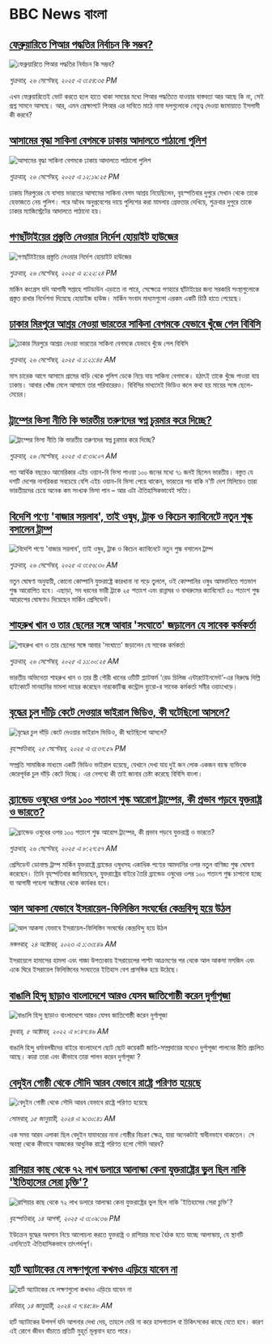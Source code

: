 # BBC News বাংলা## [ফেব্রুয়ারিতে পিআর পদ্ধতির নির্বাচন কি সম্ভব?](https://www.bbc.com/bengali/articles/cly0n0pvge9o?at_medium=RSS&at_campaign=rss?at_campaign=githubrss)![ফেব্রুয়ারিতে পিআর পদ্ধতির নির্বাচন কি সম্ভব?](https://ichef.bbci.co.uk/ace/ws/240/cpsprodpb/8534/live/24e1f450-9ac8-11f0-b741-177e3e2c2fc7.jpg)_শুক্রবার, ২৬ সেপ্টেম্বর, ২০২৫ এ ৩:৫৪:৩৫ PM_এখন ফেব্রুয়ারিতেই ভোট করতে হলে হাতে থাকা সময়ের মধ্যে পিআর পদ্ধতিতে যাওয়ার বাস্তবতা আর আছে কি না, সেই প্রশ্ন সামনে আসছে। আর, এমন প্রেক্ষাপটে পিআর এর দাবিতে মাঠে নামা দলগুলোকে নেতৃত্ব দেওয়া জামায়াতে ইসলামী কী করবে?## [আসামের বৃদ্ধা সাকিনা বেগমকে ঢাকায় আদালতে পাঠালো পুলিশ](https://www.bbc.com/bengali/articles/cvgvjv0j0gjo?at_medium=RSS&at_campaign=rss?at_campaign=githubrss)![আসামের বৃদ্ধা সাকিনা বেগমকে ঢাকায় আদালতে পাঠালো পুলিশ](https://ichef.bbci.co.uk/ace/ws/240/cpsprodpb/fbc9/live/2b5e9c10-9ac9-11f0-928c-71dbb8619e94.jpg)_শুক্রবার, ২৬ সেপ্টেম্বর, ২০২৫ এ ১২:১৯:২৫ PM_ঢাকায় মিরপুরের যে বাসায় ভারতের আসামের সাকিনা বেগম আশ্রয় নিয়েছিলেন, বৃহস্পতিবার দুপুরে সেখান থেকে তাকে হেফাজতে নেয় পুলিশ। পরে অবৈধ অনুপ্রবেশের দায়ে পুলিশের করা মামলায় গ্রেফতার দেখিয়ে, শুক্রবার দুপুরে তাকে ঢাকার ম্যাজিস্ট্রেটের আদালতে পাঠানো হয়।## [গণছাঁটাইয়ের প্রস্তুতি নেওয়ার নির্দেশ হোয়াইট হাউজের](https://www.bbc.com/bengali/articles/c4gj0j104zro?at_medium=RSS&at_campaign=rss?at_campaign=githubrss)![গণছাঁটাইয়ের প্রস্তুতি নেওয়ার নির্দেশ হোয়াইট হাউজের](https://ichef.bbci.co.uk/ace/ws/240/cpsprodpb/7150/live/60d884d0-9ac6-11f0-92db-77261a15b9d2.jpg)_শুক্রবার, ২৬ সেপ্টেম্বর, ২০২৫ এ ২:২২:২৪ PM_মার্কিন কংগ্রেস যদি আগামী সপ্তাহে শাটডাউন এড়াতে না পারে, সেক্ষেত্রে গণহারে ছাঁটাইয়ের জন্য সরকারি সংস্থাগুলোকে প্রস্তুত রাখার নির্দেশনা দিয়েছে হোয়াইজ হাউজ। মার্কিন সংবাদ মাধ্যমগুলো এরকম একটি চিঠি হাতে পেয়েছে।## [ঢাকার মিরপুরে আশ্রয় নেওয়া ভারতের সাকিনা বেগমকে যেভাবে খুঁজে পেল বিবিসি ](https://www.bbc.com/bengali/articles/cddmg72zjgjo?at_medium=RSS&at_campaign=rss?at_campaign=githubrss)![ঢাকার মিরপুরে আশ্রয় নেওয়া ভারতের সাকিনা বেগমকে যেভাবে খুঁজে পেল বিবিসি ](https://ichef.bbci.co.uk/ace/ws/240/cpsprodpb/4755/live/6c2f43f0-9a30-11f0-928c-71dbb8619e94.jpg)_শুক্রবার, ২৬ সেপ্টেম্বর, ২০২৫ এ ১:২১:৪৫ AM_মাস চারেক আগে আসামে গ্রামের বাড়ি থেকে পুলিশ ডেকে নিয়ে যায় সাকিনা বেগমকে। হঠাৎই তাকে খুঁজে পাওয়া যায় ঢাকায়। আবার খোঁজ মেলে আসামে তার পরিবারেরও। বিবিসির মাধ্যমেই ভিডিও কলে কথা হয় মায়ের সঙ্গে ছেলে-মেয়ের।## [ট্রাম্পের ভিসা নীতি কি ভারতীয় তরুণদের স্বপ্ন চুরমার করে দিচ্ছে?](https://www.bbc.com/bengali/articles/cm2z14m91kjo?at_medium=RSS&at_campaign=rss?at_campaign=githubrss)![ট্রাম্পের ভিসা নীতি কি ভারতীয় তরুণদের স্বপ্ন চুরমার করে দিচ্ছে?](https://ichef.bbci.co.uk/ace/ws/240/cpsprodpb/521f/live/1a2681a0-992b-11f0-928c-71dbb8619e94.jpg)_শুক্রবার, ২৬ সেপ্টেম্বর, ২০২৫ এ ৫:৩৯:০৭ AM_গত আর্থিক বছরেও আমেরিকার এইচ ওয়ান-বি ভিসা পাওয়া ১০০ জনের মধ্যে ৭১ জনই ছিলেন ভারতীয়। বস্তুত যে দশটি দেশের নাগরিকরা সবচেয়ে বেশি এইচ ওয়ান-বি ভিসা পেয়ে থাকেন, ভারতের পর বাকি ন'টি দেশ মিলিয়েও তারা ভারতীয়দের চেয়ে অনেক কম সংখ্যক ভিসা পান – আর এটা ঐতিহাসিকভাবেই সত্যি।## [বিদেশি পণ্যে 'বাজার সয়লাব', তাই ওষুধ, ট্রাক ও কিচেন ক্যাবিনেটে নতুন শুল্ক বসালেন ট্রাম্প](https://www.bbc.com/bengali/articles/c15k0vl8ez7o?at_medium=RSS&at_campaign=rss?at_campaign=githubrss)![বিদেশি পণ্যে 'বাজার সয়লাব', তাই ওষুধ, ট্রাক ও কিচেন ক্যাবিনেটে নতুন শুল্ক বসালেন ট্রাম্প](https://ichef.bbci.co.uk/ace/ws/240/cpsprodpb/b912/live/996ceb40-9a87-11f0-928c-71dbb8619e94.jpg)_শুক্রবার, ২৬ সেপ্টেম্বর, ২০২৫ এ ৩:৫৬:৩০ AM_নতুন ঘোষণা অনুযায়ী, কোনো কোম্পানি যুক্তরাষ্ট্রে কারখানা না গড়ে তুললে, ওই কোম্পানির ওষুধ আমদানিতে শতভাগ শুল্ক আরোপিত হবে। এছাড়া, সব ধরনের ভারী ট্রাকে ২৫ শতাংশ এবং রান্নাঘর ও বাথরুমের ক্যাবিনেটে ৫০ শতাংশ শুল্ক আরোপের ঘোষণাও দিয়েছেন মার্কিন প্রেসিডেন্ট।## [শাহরুখ খান ও তার ছেলের সঙ্গে আবার 'সংঘাতে' জড়ালেন যে সাবেক কর্মকর্তা](https://www.bbc.com/bengali/articles/cwy9n9x9zz5o?at_medium=RSS&at_campaign=rss?at_campaign=githubrss)![শাহরুখ খান ও তার ছেলের সঙ্গে আবার 'সংঘাতে' জড়ালেন যে সাবেক কর্মকর্তা](https://ichef.bbci.co.uk/ace/ws/240/cpsprodpb/4adb/live/744733a0-9aca-11f0-b741-177e3e2c2fc7.jpg)_শুক্রবার, ২৬ সেপ্টেম্বর, ২০২৫ এ ১১:০০:২৫ AM_ভারতীয় অভিনেতা শাহরুখ খান ও তার স্ত্রী গৌরী খানের ওটিটি প্ল্যাটফর্ম ‘রেড চিলিজ এন্টারটেইনমেন্ট’-এর বিরুদ্ধে দিল্লি হাইকোর্টে মানহানির মামলা দায়ের করেছেন নারকোটিক্স কন্ট্রোল ব্যুরো-র সাবেক কর্মকর্তা সমীর ওয়াংখেড়ে।## [বৃদ্ধের চুল দাঁড়ি কেটে দেওয়ার ভাইরাল ভিডিও, কী ঘটেছিলো আসলে?](https://www.bbc.com/bengali/articles/cn8318np982o?at_medium=RSS&at_campaign=rss?at_campaign=githubrss)![বৃদ্ধের চুল দাঁড়ি কেটে দেওয়ার ভাইরাল ভিডিও, কী ঘটেছিলো আসলে?](https://ichef.bbci.co.uk/ace/ws/240/cpsprodpb/deb1/live/d6cf0300-9a1f-11f0-89b7-f92e020b4774.jpg)_বৃহস্পতিবার, ২৫ সেপ্টেম্বর, ২০২৫ এ ৩:৩৭:৫৯ PM_সম্প্রতি সামাজিক মাধ্যমে একটি ভিডিও ভাইরাল হয়েছে, যেখানে দেখা যায় দুই জন লোক একজন বয়স্ক ব্যক্তিকে জোরপূর্বক চুল দাঁড়ি কেটে দিচ্ছে। এর নেপথ্যে কী তাই জানার চেষ্টা করেছে বিবিসি বাংলা।## [ব্র্যান্ডেড ওষুধের ওপর ১০০ শতাংশ শুল্ক আরোপ ট্রাম্পের, কী প্রভাব পড়বে যুক্তরাষ্ট্র ও ভারতে?](https://www.bbc.com/bengali/articles/czdjqv95y31o?at_medium=RSS&at_campaign=rss?at_campaign=githubrss)![ব্র্যান্ডেড ওষুধের ওপর ১০০ শতাংশ শুল্ক আরোপ ট্রাম্পের, কী প্রভাব পড়বে যুক্তরাষ্ট্র ও ভারতে?](https://ichef.bbci.co.uk/ace/ws/240/cpsprodpb/bcd1/live/15ba5c80-9aad-11f0-92db-77261a15b9d2.jpg)_শুক্রবার, ২৬ সেপ্টেম্বর, ২০২৫ এ ৮:২৭:৫৭ AM_প্রেসিডেন্ট ডোনাল্ড ট্রাম্প মার্কিন যুক্তরাষ্ট্রে ব্র্যান্ডের ওষুধসহ একাধিক পণ্যের আমদানির ওপর নতুন বাণিজ্য শুল্ক ঘোষণা করেছেন। তিনি বৃহস্পতিবার জানিয়েছেন, যুক্তরাষ্ট্রের বাইরে তৈরি ব্র্যান্ডেড ওষুধের ওপর ১০০ শতাংশ শুল্ক চাপানো হচ্ছে যা আগামী পহেলা অক্টোবর থেকে কার্যকর হবে।## [আল আকসা যেভাবে ইসরায়েল-ফিলিস্তিন সংঘর্ষের কেন্দ্রবিন্দু হয়ে উঠল](https://www.bbc.com/bengali/articles/cw9v2vr7jdpo?at_medium=RSS&at_campaign=rss?at_campaign=githubrss)![আল আকসা যেভাবে ইসরায়েল-ফিলিস্তিন সংঘর্ষের কেন্দ্রবিন্দু হয়ে উঠল](https://ichef.bbci.co.uk/ace/ws/240/cpsprodpb/29c7/live/de7fe310-71b0-11ee-b315-7d1db3f558c6.jpg)_মঙ্গলবার, ২৪ অক্টোবর, ২০২৩ এ ১:৩৩:৪৯ AM_ইসরায়েলে হামাসের হামলা এবং গাজা উপত্যকায় ইসরায়েলের পাল্টা আক্রমণের পর থেকে আল আকসা মসজিদ এবং একে ঘিরে ইসরায়েল ফিলিস্তিনের সংঘাতের ইতিহাস বেশ প্রাসঙ্গিক হয়ে উঠেছে।## [বাঙালি হিন্দু ছাড়াও বাংলাদেশে আরও যেসব জাতিগোষ্ঠী করেন দুর্গাপূজা](https://www.bbc.com/bengali/news-63121153?at_medium=RSS&at_campaign=rss?at_campaign=githubrss)![বাঙালি হিন্দু ছাড়াও বাংলাদেশে আরও যেসব জাতিগোষ্ঠী করেন দুর্গাপূজা](https://ichef.bbci.co.uk/ace/standard/240/cpsprodpb/85EF/production/_126978243_tripura.jpg)_বুধবার, ৫ অক্টোবর, ২০২২ এ ৮:৪৭:৪৬ AM_বাঙালি হিন্দু ধর্মাবলম্বীদের বাইরে বাংলাদেশে ছোট ছোট কয়েকটি জাতি-সম্প্রদায়ের মধ্যেও দুর্গাপূজা পালনের রীতি প্রচলিত আছে। কারা তারা এবং কীভাবে তারা পালন করেন দুর্গাপূজা ?## [বেদুইন গোষ্ঠী থেকে সৌদি আরব যেভাবে রাষ্ট্রে পরিণত হয়েছে](https://www.bbc.com/bengali/articles/cv245k80eyyo?at_medium=RSS&at_campaign=rss?at_campaign=githubrss)![বেদুইন গোষ্ঠী থেকে সৌদি আরব যেভাবে রাষ্ট্রে পরিণত হয়েছে](https://ichef.bbci.co.uk/ace/ws/240/cpsprodpb/a416/live/85d0e1a0-a226-11ee-bfd7-bb32476b6a5c.jpg)_সোমবার, ১৫ জানুয়ারী, ২০২৪ এ ৯:৩০:৪১ AM_এক সময় আরব এলাকা ছিল বেদুইন যাযাবরের নানা গোষ্ঠীর বিচরণ ক্ষেত্র, যারা অনেকটাই স্বাধীনভাবে থাকতেন। সে অবস্থা থেকে কীভাবে আজকের আধুনিক রাষ্ট্রে পরিণত হলো সৌদি আরব?## [রাশিয়ার কাছ থেকে ৭২ লাখ ডলারে আলাস্কা কেনা যুক্তরাষ্ট্রের ভুল ছিল নাকি 'ইতিহাসের সেরা চুক্তি'?](https://www.bbc.com/bengali/articles/c2kzpq131nzo?at_medium=RSS&at_campaign=rss?at_campaign=githubrss)![রাশিয়ার কাছ থেকে ৭২ লাখ ডলারে আলাস্কা কেনা যুক্তরাষ্ট্রের ভুল ছিল নাকি 'ইতিহাসের সেরা চুক্তি'?](https://ichef.bbci.co.uk/ace/ws/240/cpsprodpb/72b4/live/8b981eb0-78ed-11f0-8071-1788c7e8ae0e.jpg)_বৃহস্পতিবার, ১৪ আগস্ট, ২০২৫ এ ৩:০৯:৩৬ PM_ইউক্রেন যুদ্ধের অবসান নিয়ে আলোচনা করতে যুক্তরাষ্ট্র ও রাশিয়ার মধ্যে বৈঠক হতে যাচ্ছে আলাস্কায়, যে স্থানটি এমনিতেই ঐতিহাসিকভাবে তাৎপর্যপূর্ণ।## [হার্ট অ্যাটাকের যে লক্ষণগুলো কখনও এড়িয়ে যাবেন না](https://www.bbc.com/bengali/articles/c72yqzd5q1jo?at_medium=RSS&at_campaign=rss?at_campaign=githubrss)![হার্ট অ্যাটাকের যে লক্ষণগুলো কখনও এড়িয়ে যাবেন না](https://ichef.bbci.co.uk/ace/ws/240/cpsprodpb/d550/live/00b4c4d0-a31d-11ee-a161-25dd32717e28.jpg)_রবিবার, ১৪ জানুয়ারী, ২০২৪ এ ৭:৪৫:৪৮ AM_হার্ট অ্যাটাকের উপসর্গ যদি আপনার দেখা দেয়, তাহলে দেরি না করে হাসপাতাল বা চিকিৎসকের কাছে যেতে হবে। কারণ এই রোগে জীবন বাঁচাতে প্রতিটি মুহূর্ত মূল্যবান হতে পারে।